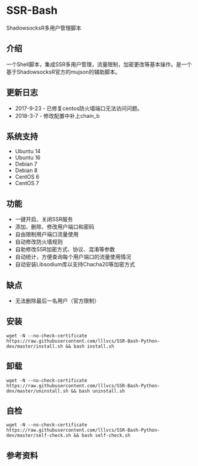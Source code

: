 # SSR-Bash #

ShadowsocksR多用户管理脚本

## 介绍 ##

一个Shell脚本，集成SSR多用户管理，流量限制，加密更改等基本操作。是一个基于ShadowsocksR官方的mujson的辅助脚本。

## 更新日志 ##

- 2017-9-23 -  已修复centos防火墙端口无法访问问题。
- 2018-3-7  -  修改配置中补上chain_b

## 系统支持 ##

* Ubuntu 14
* Ubuntu 16
* Debian 7
* Debian 8
* CentOS 6
* CentOS 7

## 功能 ##

- 一键开启、关闭SSR服务
- 添加、删除、修改用户端口和密码
- 自由限制用户端口流量使用
- 自动修改防火墙规则
- 自助修改SSR加密方式、协议、混淆等参数
- 自动统计，方便查询每个用户端口的流量使用情况
- 自动安装Libsodium库以支持Chacha20等加密方式

## 缺点 ##

- 无法删除最后一名用户（官方限制）

## 安装 ##

    wget -N --no-check-certificate https://raw.githubusercontent.com/lllvcs/SSR-Bash-Python-dev/master/install.sh && bash install.sh

## 卸载 ##

    wget -N --no-check-certificate https://raw.githubusercontent.com/lllvcs/SSR-Bash-Python-dev/master/uninstall.sh && bash uninstall.sh

## 自检 ##

    wget -N --no-check-certificate https://raw.githubusercontent.com/lllvcs/SSR-Bash-Python-dev/master/self-check.sh && bash self-check.sh

## 参考资料 ##

[ShadowsocksR]:                        https://github.com/FunctionClub/shadowsocksr

[ShadowsocksR-manyuser mudbjson]:      https://github.com/breakwa11/shadowsocks-rss/wiki/Server-Setup(manyuser-with-mudbjson)

[SSR-Bash]:                            https://github.com/FunctionClub/SSR-Bash
